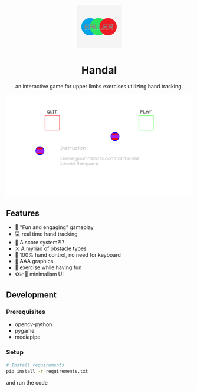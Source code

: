 <div align="center">
  <img src="BALLER TILTLE.png" alt="Logo" width="120" />
  <h1>Handal</h1>
  <p>an interactive game for upper limbs exercises utilizing hand tracking.</p>

  
</div>

<div align="center">
  <img src="pic.png" alt="Screenshot" width="800" />
</div>



## Features

- 🎲 "Fun and engaging" gameplay
- 💻 real time hand tracking
- 💯 A score system?!?
- ⚔️ A myriad of obstacle types
- 👋 100% hand control, no need for keyboard
- 📸 AAA graphics
- 🎯 exercise while having fun
- ⚙️📈🗿 minimalism UI


## Development

### Prerequisites

- opencv-python
- pygame
- mediapipe

### Setup

```bash
# Install requirements 
pip install -r requirements.txt
```
and run the code
